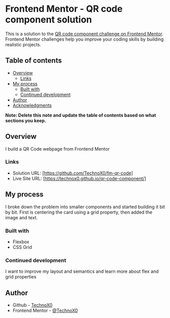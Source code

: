 # Frontend Mentor - QR code component solution

This is a solution to the [QR code component challenge on Frontend Mentor](https://www.frontendmentor.io/challenges/qr-code-component-iux_sIO_H). Frontend Mentor challenges help you improve your coding skills by building realistic projects. 

## Table of contents
- [Overview](#overview)
  - [Links](#links)
- [My process](#my-process)
  - [Built with](#built-with)
  - [Continued development](#continued-development)
- [Author](#author)
- [Acknowledgments](#acknowledgments)

**Note: Delete this note and update the table of contents based on what sections you keep.**

## Overview
I build a QR Code webpage from Frontend Mentor

### Links

- Solution URL: [https://github.com/TechnoX0/fm-qr-code]
- Live Site URL: [https://technox0.github.io/qr-code-component/]

## My process
I broke down the problem into smaller components and started building it bit by bit. First is centering the card using a grid property, then added the image and text.

### Built with

- Flexbox
- CSS Grid

### Continued development
I want to improve my layout and semantics and learn more about flex and grid properties

## Author

- Github - [TechnoX0](https://github.com/TechnoX0)
- Frontend Mentor - [@TechnoX0](https://www.frontendmentor.io/profile/TechnoX0)